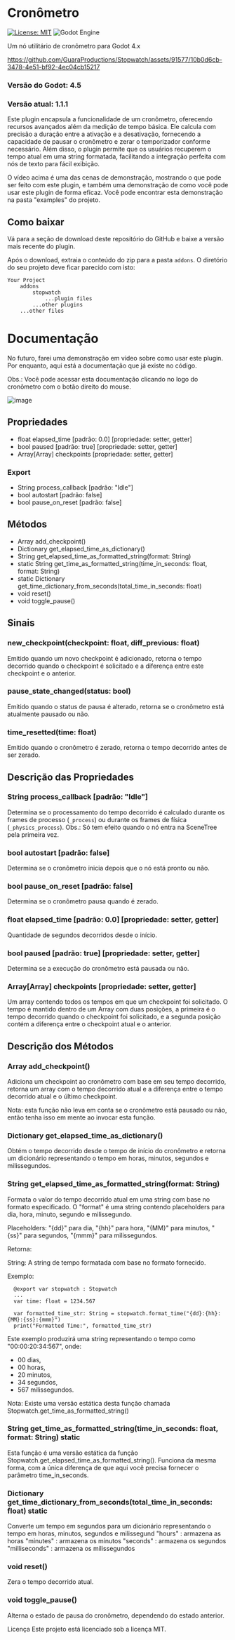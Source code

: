 # Cronômetro
[![License: MIT](https://img.shields.io/badge/License-MIT-yellow.svg)](https://opensource.org/licenses/MIT)
![Godot Engine](https://img.shields.io/badge/GODOT-%23FFFFFF.svg?style=for-the-badge&logo=godot-engine)

Um nó utilitário de cronômetro para Godot 4.x

https://github.com/GuaraProductions/Stopwatch/assets/91577/10b0d6cb-3478-4e51-bf92-4ec04cb15217

### **Versão do Godot: 4.5**
### **Versão atual: 1.1.1**

Este plugin encapsula a funcionalidade de um cronômetro, oferecendo recursos avançados além da medição de tempo básica. Ele calcula com precisão a duração entre a ativação e a desativação, fornecendo a capacidade de pausar o cronômetro e zerar o temporizador conforme necessário. Além disso, o plugin permite que os usuários recuperem o tempo atual em uma string formatada, facilitando a integração perfeita com nós de texto para fácil exibição.

O vídeo acima é uma das cenas de demonstração, mostrando o que pode ser feito com este plugin, e também uma demonstração de como você pode usar este plugin de forma eficaz. Você pode encontrar esta demonstração na pasta "examples" do projeto.

## Como baixar

Vá para a seção de download deste repositório do GitHub e baixe a versão mais recente do plugin.

Após o download, extraia o conteúdo do zip para a pasta `addons`. O diretório do seu projeto deve ficar parecido com isto:

```
Your Project
    addons
        stopwatch
            ...plugin files
        ...other plugins
    ...other files
```
# Documentação

No futuro, farei uma demonstração em vídeo sobre como usar este plugin. Por enquanto, aqui está a documentação que já existe no código.

Obs.: Você pode acessar esta documentação clicando no logo do cronômetro com o botão direito do mouse.

![image](https://github.com/GuaraProductions/Stopwatch/assets/9157977/0fa3a20a-8f0c-4d0a-a4ef-47c555abd8e8)

## Propriedades

 - float elapsed_time [padrão: 0.0] [propriedade: setter, getter]
 - bool paused [padrão: true] [propriedade: setter, getter]
 - Array[Array] checkpoints [propriedade: setter, getter]

### Export

 - String process_callback [padrão: "Idle"]
 - bool autostart [padrão: false]
 - bool pause_on_reset [padrão: false]

## Métodos

 - Array add_checkpoint()
 - Dictionary get_elapsed_time_as_dictionary()
 - String get_elapsed_time_as_formatted_string(format: String)
 - static String get_time_as_formatted_string(time_in_seconds: float, format: String)
 - static Dictionary get_time_dictionary_from_seconds(total_time_in_seconds: float)
 - void reset()
 - void toggle_pause()

## Sinais

### new_checkpoint(checkpoint: float, diff_previous: float)

Emitido quando um novo checkpoint é adicionado, retorna o tempo decorrido quando o checkpoint é solicitado e a diferença entre este checkpoint e o anterior.

### pause_state_changed(status: bool)

Emitido quando o status de pausa é alterado, retorna se o cronômetro está atualmente pausado ou não.

### time_resetted(time: float)

Emitido quando o cronômetro é zerado, retorna o tempo decorrido antes de ser zerado.


## Descrição das Propriedades

### String process_callback [padrão: "Idle"]

Determina se o processamento do tempo decorrido é calculado durante os frames de processo (`_process`) ou durante os frames de física (`_physics_process`). Obs.: Só tem efeito quando o nó entra na SceneTree pela primeira vez.


### bool autostart [padrão: false]

Determina se o cronômetro inicia depois que o nó está pronto ou não.


### bool pause_on_reset [padrão: false]

Determina se o cronômetro pausa quando é zerado.


### float elapsed_time [padrão: 0.0] [propriedade: setter, getter]

Quantidade de segundos decorridos desde o início.


### bool paused [padrão: true] [propriedade: setter, getter]

Determina se a execução do cronômetro está pausada ou não.


### Array[Array] checkpoints [propriedade: setter, getter]

Um array contendo todos os tempos em que um checkpoint foi solicitado. O tempo é mantido dentro de um Array com duas posições, a primeira é o tempo decorrido quando o checkpoint foi solicitado, e a segunda posição contém a diferença entre o checkpoint atual e o anterior.


## Descrição dos Métodos

### Array add_checkpoint()

Adiciona um checkpoint ao cronômetro com base em seu tempo decorrido, retorna um array com o tempo decorrido atual e a diferença entre o tempo decorrido atual e o último checkpoint.

Nota: esta função não leva em conta se o cronômetro está pausado ou não, então tenha isso em mente ao invocar esta função.


### Dictionary get_elapsed_time_as_dictionary()

Obtém o tempo decorrido desde o tempo de início do cronômetro e retorna um dicionário representando o tempo em horas, minutos, segundos e milissegundos.


### String get_elapsed_time_as_formatted_string(format: String)

Formata o valor do tempo decorrido atual em uma string com base no formato especificado. O "format" é uma string contendo placeholders para dia, hora, minuto, segundo e milissegundo.

Placeholders: "{dd}" para dia, "{hh}" para hora, "{MM}" para minutos, "{ss}" para segundos, "{mmm}" para milissegundos.

Retorna:

String: A string de tempo formatada com base no formato fornecido.

Exemplo:

```gdscript
  @export var stopwatch : Stopwatch
  ...
  var time: float = 1234.567
  
  var formatted_time_str: String = stopwatch.format_time("{dd}:{hh}:{MM}:{ss}:{mmm}")
  print("Formatted Time:", formatted_time_str)
```

Este exemplo produzirá uma string representando o tempo como "00:00:20:34:567", onde:

- 00 dias,
- 00 horas,
- 20 minutos,
- 34 segundos,
- 567 milissegundos. 

Nota: Existe uma versão estática desta função chamada Stopwatch.get_time_as_formatted_string()

### String get_time_as_formatted_string(time_in_seconds: float, format: String) static
Esta função é uma versão estática da função Stopwatch.get_elapsed_time_as_formatted_string(). Funciona da mesma forma, com a única diferença de que aqui você precisa fornecer o parâmetro time_in_seconds.

### Dictionary get_time_dictionary_from_seconds(total_time_in_seconds: float) static
Converte um tempo em segundos para um dicionário representando o tempo em horas, minutos, segundos e milissegund
"hours" : armazena as horas
"minutes" : armazena os minutos
"seconds" : armazena os segundos
"milliseconds" : armazena os milissegundos

### void reset()
Zera o tempo decorrido atual.

### void toggle_pause()
Alterna o estado de pausa do cronômetro, dependendo do estado anterior.

Licença
Este projeto está licenciado sob a licença MIT.






